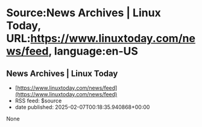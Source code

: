 # Source:News Archives | Linux Today, URL:https://www.linuxtoday.com/news/feed, language:en-US

## News Archives | Linux Today
 - [https://www.linuxtoday.com/news/feed](https://www.linuxtoday.com/news/feed)
 - RSS feed: $source
 - date published: 2025-02-07T00:18:35.940868+00:00

None

